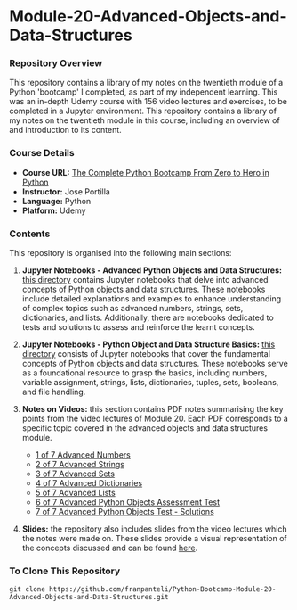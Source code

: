 # Module-20-Advanced-Objects-and-Data-Structures

### Repository Overview 

This repository contains a library of my notes on the twentieth module of a Python 'bootcamp' I completed, as part of my independent learning. This was an in-depth Udemy course with 156 video lectures and exercises, to be completed in a Jupyter environment. This repository contains a library of my notes on the twentieth module in this course, including an overview of and introduction to its content. 

### Course Details
- **Course URL:** [The Complete Python Bootcamp From Zero to Hero in Python](https://www.udemy.com/course/complete-python-bootcamp/?couponCode=ST18MT62524)
- **Instructor:** Jose Portilla
- **Language:** Python
- **Platform:** Udemy 

### Contents
This repository is organised into the following main sections:

1. **Jupyter Notebooks - Advanced Python Objects and Data Structures:**
   [this directory](https://github.com/franpanteli/Python-Bootcamp-Module-20-Advanced-Objects-and-Data-Structures/tree/main/Jupyter%20Notebooks%20-%20Advanced%20Python%20Objects%20and%20Data%20Structures) contains Jupyter notebooks that delve into advanced concepts of Python objects and data structures. These notebooks include detailed explanations and examples to enhance understanding of complex topics such as advanced numbers, strings, sets, dictionaries, and lists. Additionally, there are notebooks dedicated to tests and solutions to assess and reinforce the learnt concepts.

2. **Jupyter Notebooks - Python Object and Data Structure Basics:**
   [this directory](https://github.com/franpanteli/Python-Bootcamp-Module-20-Advanced-Objects-and-Data-Structures/tree/main/Jupyter%20Notebooks%20-%20Python%20Object%20and%20Data%20Structure%20Basics) consists of Jupyter notebooks that cover the fundamental concepts of Python objects and data structures. These notebooks serve as a foundational resource to grasp the basics, including numbers, variable assignment, strings, lists, dictionaries, tuples, sets, booleans, and file handling.

3. **Notes on Videos:**
   this section contains PDF notes summarising the key points from the video lectures of Module 20. Each PDF corresponds to a specific topic covered in the advanced objects and data structures module.
   - [1 of 7 Advanced Numbers](https://github.com/franpanteli/Python-Bootcamp-Module-20-Advanced-Objects-and-Data-Structures/blob/main/Notes%20on%20Videos%20-%20Module%2020%20Advanced%20Objects%20and%20Data%20Structures/1%20of%207%20Advanced%20Numbers.pdf)
    - [2 of 7 Advanced Strings](https://github.com/franpanteli/Python-Bootcamp-Module-20-Advanced-Objects-and-Data-Structures/blob/main/Notes%20on%20Videos%20-%20Module%2020%20Advanced%20Objects%20and%20Data%20Structures/2%20of%207%20Advanced%20Strings.pdf)
    - [3 of 7 Advanced Sets](https://github.com/franpanteli/Python-Bootcamp-Module-20-Advanced-Objects-and-Data-Structures/blob/main/Notes%20on%20Videos%20-%20Module%2020%20Advanced%20Objects%20and%20Data%20Structures/3%20of%207%20Advanced%20Sets.pdf)
    - [4 of 7 Advanced Dictionaries](https://github.com/franpanteli/Python-Bootcamp-Module-20-Advanced-Objects-and-Data-Structures/blob/main/Notes%20on%20Videos%20-%20Module%2020%20Advanced%20Objects%20and%20Data%20Structures/4%20of%207%20Advanced%20Dictionaries.pdf)
    - [5 of 7 Advanced Lists](https://github.com/franpanteli/Python-Bootcamp-Module-20-Advanced-Objects-and-Data-Structures/blob/main/Notes%20on%20Videos%20-%20Module%2020%20Advanced%20Objects%20and%20Data%20Structures/5%20of%207%20Advanced%20Lists.pdf)
    - [6 of 7 Advanced Python Objects Assessment Test](https://github.com/franpanteli/Python-Bootcamp-Module-20-Advanced-Objects-and-Data-Structures/blob/main/Notes%20on%20Videos%20-%20Module%2020%20Advanced%20Objects%20and%20Data%20Structures/6%20of%207%20Advanced%20Python%20Objects%20Assessment%20Test.pdf)
    - [7 of 7 Advanced Python Objects Test - Solutions](https://github.com/franpanteli/Python-Bootcamp-Module-20-Advanced-Objects-and-Data-Structures/blob/main/Notes%20on%20Videos%20-%20Module%2020%20Advanced%20Objects%20and%20Data%20Structures/7%20of%207%20Advanced%20Python%20Objects%20Test%20-%20Solutions.pdf)

4. **Slides:**
   the repository also includes slides from the video lectures which the notes were made on. These slides provide a visual representation of the concepts discussed and can be found [here](https://github.com/franpanteli/Python-Bootcamp-Module-20-Advanced-Objects-and-Data-Structures/blob/main/Python%20Object%20and%20Data%20Structure%20Basics%20Slides.pdf).

### To Clone This Repository
```
git clone https://github.com/franpanteli/Python-Bootcamp-Module-20-Advanced-Objects-and-Data-Structures.git
```